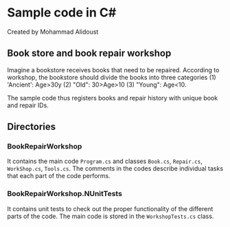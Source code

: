 # Sample code in C#
Created by Mohammad Alidoust

## Book store and book repair workshop

Imagine a bookstore receives books that need to be repaired. According to workshop, the bookstore should divide the books into three categories (1) 'Ancient': Age>30y (2) "Old": 30>Age>10 (3) "Young": Age<10.

The sample code thus registers books and repair history with unique book and repair IDs. 

## Directories
### BookRepairWorkshop
It contains the main code `Program.cs` and classes `Book.cs`, `Repair.cs`, `WorkShop.cs`, `Tools.cs`. The comments in the codes describe individual tasks that each part of the code performs.

### BookRepairWorkshop.NUnitTests
It contains unit tests to check out the proper functionality of the different parts of the code.
The main code is stored in the `WorkshopTests.cs` class.
